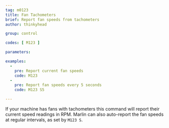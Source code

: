 ```yaml
---
tag: m0123
title: Fan Tachometers
brief: Report fan speeds from tachometers
author: thinkyhead

group: control

codes: [ M123 ]

parameters:

examples:
  -
    pre: Report current fan speeds
    code: M123
  -
    pre: Report fan speeds every 5 seconds
    code: M123 S5

---
```


If your machine has fans with tachometers this command will report their current speed readings in RPM. Marlin can also auto-report the fan speeds at regular intervals, as set by `M123 S`.
